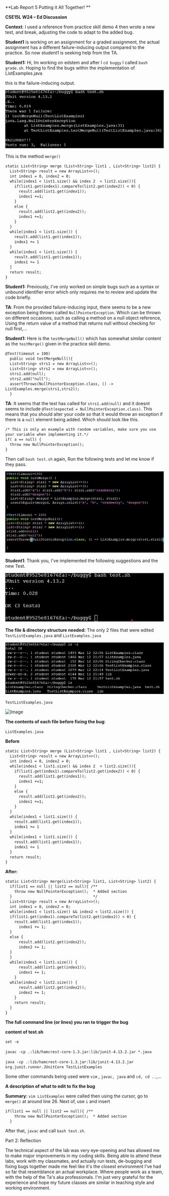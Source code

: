 **Lab Report 5 Putting it All Together! **

**CSE15L W24
–
Ed Discussion**

**Context**: I used a reference from practice skill demo 4 then wrote a new test, and break, adjusting the code to adapt to the added bug. 

**Student1** is working on an assignment for a graded assignment, the actual assignment has a different failure-inducing output compared to the practice. So now student1 is seeking help from the TA.

**Student1:** Hi, Im working on edstem and after I ```cd buggy``` I called ```bash grade.sh```. Hoping to find the bugs within the implementation of ListExamples.java

this is the failure-inducing output.

![Image](lab556.png)

This is the method ```merge()```

```
static List<String> merge (List<String> list1 , List<String> list2) {
  List<String> result = new ArrayList<>();
  int index1 = 0, index2 = 0;
  while(index1 < list1.size() && index 2  < list2.size()){
    if(list1.get(index1).compareTo(list2.get(index2)) < 0) {
      result.add(list1.get(index1));
      index1 +=1;
    }
    else {
      result.add(list2.get(index2));
      index1 +=1;
    }
  }
  while(index1 < list1.size()) {
    result.add(list1.get(index1));
    index1 += 1
  }
  while(index1 < list1.size()) {
    result.add(list1.get(index1));
    index1 += 1
  }
  return result;
}

```

**Student1:** Previously, I've only worked on simple bugs such as a syntax or unbound identifier error which only requires me to review and update the code briefly.

**TA**: From the provided failure-inducing input, there seems to be a new exception being thrown called ```NullPointerException```. Which can be thrown on different occasions, such as calling a method on a null object reference, Using the return value of a method that returns null without checking for null first,...

**Student1:** Here is the ```testMergeNull()``` which has somewhat similar content as the ```testMerge()``` given in the practice skill demo.

```
@Test(timeout = 100)
  public void testMergeNull(){
  List<String> strs1 = new ArrayList<>();
  List<String> strs2 = new ArrayList<>();
  strs1.add(null);
  strs2.add("null");
  assertThrows(NullPointerException.class, () -> ListExamples.merge(strs1,strs2));
  }
```

**TA**: It seems that the test has called for ```strs1.add(null)``` and it doesnt seems to include ```@Test(expected = NullPointerException.class)```. This means that you should alter your code so that it would throw an exception if there is a ```null``` element being added. Which should look like this.

```
/* This is only an example with random variables, make sure you use your variable when implementing it.*/
if( a == null) {
  throw new NullPointerException();
}
```

Then call ```bash test.sh``` again, Run the following tests and let me know if they pass.

![Image](lab553.png)

**Student1**: Thank you, I've implemented the following suggestions and the new Test.

![Image](lab552.png)

**The file & directory structure needed:** The only 2 files that were edited ```TestListExamples.java``` and ```ListExamples.java```

![Image](lab554.png)


```TestListExamples.java```

![Image](lab555.png)

**The contents of each file before fixing the bug**: 

```ListExamples.java``` 

**Before** 

```
static List<String> merge (List<String> list1 , List<String> list2) {
  List<String> result = new ArrayList<>();
  int index1 = 0, index2 = 0;
  while(index1 < list1.size() && index 2  < list2.size()){
    if(list1.get(index1).compareTo(list2.get(index2)) < 0) {
      result.add(list1.get(index1));
      index1 +=1;
    }
    else {
      result.add(list2.get(index2));
      index1 +=1;
    }
  }
  while(index1 < list1.size()) {
    result.add(list1.get(index1));
    index1 += 1
  }
  while(index1 < list1.size()) {
    result.add(list1.get(index1));
    index1 += 1
  }
  return result;
}
```

**After:** 

```
static List<String> merge(List<String> list1, List<String> list2) {
  if(list1 == null || list2 == null){ /**
    throw new NullPointerException();  * Added section
  }                                    */
  List<String> result = new ArrayList<>();
  int index1 = 0, index2 = 0;
  while(index1 < list1.size() && index2 < list2.size()) {
  if(list1.get(index1).compareTo(list2.get(index2)) < 0) {
    result.add(list1.get(index1));
      index1 += 1;
  }
  else {
      result.add(list2.get(index2));
      index2 += 1;
  }
  }
  while(index1 < list1.size()) {
      result.add(list1.get(index1));
      index1 += 1;
    }
  while(index2 < list2.size()) {
      result.add(list2.get(index2));
      index2 += 1;
    }
    return result;
  }
}
```

**The full command line (or lines) you ran to trigger the bug**

**content of test.sh**

```
set -e

javac -cp .:lib/hamcrest-core-1.3.jar:lib/junit-4.13.2.jar *.java

java -cp .:lib/hamcrest-core-1.3.jar:lib/junit-4.13.2.jar org.junit.runner.JUnitCore TestListExamples
```

Some other commands being used were ```vim``` , ```javac, java``` and ```cd, cd ..```,...

**A description of what to edit to fix the bug** 

**Summary**: 
```vim ListExamples``` were called then using the cursor, go to ```merge()``` at around line 26. Next of, use ```i``` and insert 

```
if(list1 == null || list2 == null){ /**
    throw new NullPointerException();  * Added section
  }
```

After that, ```javac``` and call ```bash test.sh```.

Part 2: Reflection 

The technical aspect of the lab was very eye-opening and has allowed me to make major improvements in my coding skills. Being able to attend these labs, work with my classmates, and actually run tests, de-bugging and fixing bugs together made me feel like it's the closest environment I've had so far that resemblance an actual workplace. Where people work as a team, with the help of the Ta's aka professionals. I'm just very grateful for the experience and hope my future classes are similar in teaching style and working environment. 




